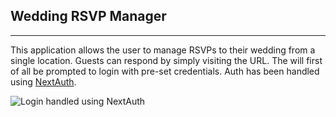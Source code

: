## Wedding RSVP Manager
---

This application allows the user to manage RSVPs to their wedding from a single location. Guests can respond by simply visiting the URL. The will first of all be prompted to login with pre-set credentials. Auth has been handled using [NextAuth](https://github.com/nextauthjs/next-auth).

![Login handled using NextAuth](https://res.cloudinary.com/dtirfwiy8/image/upload/v1644564783/wedding/login_pfl4kn.png)